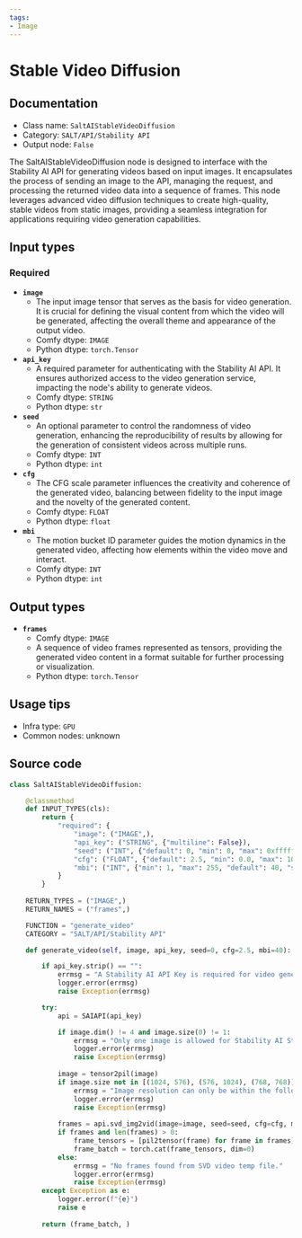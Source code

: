 ```yaml
---
tags:
- Image
---
```


# Stable Video Diffusion
## Documentation
- Class name: `SaltAIStableVideoDiffusion`
- Category: `SALT/API/Stability API`
- Output node: `False`

The SaltAIStableVideoDiffusion node is designed to interface with the Stability AI API for generating videos based on input images. It encapsulates the process of sending an image to the API, managing the request, and processing the returned video data into a sequence of frames. This node leverages advanced video diffusion techniques to create high-quality, stable videos from static images, providing a seamless integration for applications requiring video generation capabilities.
## Input types
### Required
- **`image`**
    - The input image tensor that serves as the basis for video generation. It is crucial for defining the visual content from which the video will be generated, affecting the overall theme and appearance of the output video.
    - Comfy dtype: `IMAGE`
    - Python dtype: `torch.Tensor`
- **`api_key`**
    - A required parameter for authenticating with the Stability AI API. It ensures authorized access to the video generation service, impacting the node's ability to generate videos.
    - Comfy dtype: `STRING`
    - Python dtype: `str`
- **`seed`**
    - An optional parameter to control the randomness of video generation, enhancing the reproducibility of results by allowing for the generation of consistent videos across multiple runs.
    - Comfy dtype: `INT`
    - Python dtype: `int`
- **`cfg`**
    - The CFG scale parameter influences the creativity and coherence of the generated video, balancing between fidelity to the input image and the novelty of the generated content.
    - Comfy dtype: `FLOAT`
    - Python dtype: `float`
- **`mbi`**
    - The motion bucket ID parameter guides the motion dynamics in the generated video, affecting how elements within the video move and interact.
    - Comfy dtype: `INT`
    - Python dtype: `int`
## Output types
- **`frames`**
    - Comfy dtype: `IMAGE`
    - A sequence of video frames represented as tensors, providing the generated video content in a format suitable for further processing or visualization.
    - Python dtype: `torch.Tensor`
## Usage tips
- Infra type: `GPU`
- Common nodes: unknown


## Source code
```python
class SaltAIStableVideoDiffusion:

    @classmethod
    def INPUT_TYPES(cls):
        return {
            "required": {
                "image": ("IMAGE",),
                "api_key": ("STRING", {"multiline": False}),
                "seed": ("INT", {"default": 0, "min": 0, "max": 0xffffffffffffffff}),
                "cfg": ("FLOAT", {"default": 2.5, "min": 0.0, "max": 100.0, "step":0.1, "round": 0.01}),
                "mbi": ("INT", {"min": 1, "max": 255, "default": 40, "step": 1}),
            }
        }
    
    RETURN_TYPES = ("IMAGE",)
    RETURN_NAMES = ("frames",)

    FUNCTION = "generate_video"
    CATEGORY = "SALT/API/Stability API"

    def generate_video(self, image, api_key, seed=0, cfg=2.5, mbi=40):

        if api_key.strip() == "":
            errmsg = "A Stability AI API Key is required for video generaiton."
            logger.error(errmsg)
            raise Exception(errmsg)

        try:
            api = SAIAPI(api_key)

            if image.dim() != 4 and image.size(0) != 1:
                errmsg = "Only one image is allowed for Stability AI Stable Video Generation API."
                logger.error(errmsg)
                raise Exception(errmsg)
            
            image = tensor2pil(image)
            if image.size not in [(1024, 576), (576, 1024), (768, 768)]:
                errmsg = "Image resolution can only be within the following sizes: 1024x576, 576x1024, 768x768"
                logger.error(errmsg)
                raise Exception(errmsg)
            
            frames = api.svd_img2vid(image=image, seed=seed, cfg=cfg, mbi=mbi)
            if frames and len(frames) > 0:
                frame_tensors = [pil2tensor(frame) for frame in frames]
                frame_batch = torch.cat(frame_tensors, dim=0)
            else:
                errmsg = "No frames found from SVD video temp file."
                logger.error(errmsg)
                raise Exception(errmsg)
        except Exception as e:
            logger.error(f"{e}")
            raise e
        
        return (frame_batch, )

```
